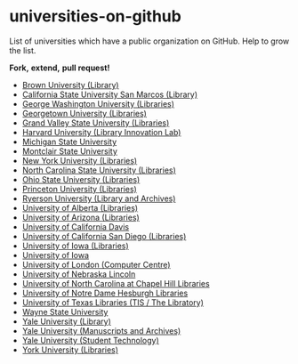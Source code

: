 universities-on-github
======================

List of universities which have a public organization on GitHub.
Help to grow the list.  

**Fork,** 
**extend,** 
**pull request!**

* [Brown University (Library)](https://github.com/Brown-University-Library)
* [California State University San Marcos (Library)](https://github.com/csusm-library)
* [George Washington University (Libraries)](https://github.com/gwu-libraries)
* [Georgetown University (Libraries)](https://github.com/Georgetown-University-Libraries)
* [Grand Valley State University (Libraries)](https://github.com/gvsulib)
* [Harvard University (Library Innovation Lab)](https://github.com/harvard-lil)
* [Michigan State University](https://github.com/organizations/Michigan-State-University)
* [Montclair State University](https://github.com/MontclairState)
* [New York University (Libraries)](https://github.com/NYULibraries)
* [North Carolina State University (Libraries)](https://github.com/NCSU-Libraries)
* [Ohio State University (Libraries)](https://github.com/osulibraries/)
* [Princeton University (Libraries)](https://github.com/pulibrary)
* [Ryerson University (Library and Archives)](https://github.com/ryersonlibrary/)
* [University of Alberta (Libraries)](https://github.com/ualbertalib)
* [University of Arizona (Libraries)](https://github.com/ualibraries)
* [University of California Davis](https://github.com/ucdavis)
* [University of California San Diego (Libraries)](https://github.com/ucsdlib)
* [University of Iowa (Libraries)](https://github.com/ui-libraries)
* [University of Iowa](https://github.com/uiowa)
* [University of London (Computer Centre)](https://github.com/ULCC)
* [University of Nebraska Lincoln](https://github.com/unl)
* [University of North Carolina at Chapel Hill Libraries](https://github.com/UNC-Libraries)
* [University of Notre Dame Hesburgh Libraries](https://github.com/ndlib)
* [University of Texas Libraries (TIS / The Libratory)](https://github.com/TheLibratory)
* [Wayne State University](https://github.com/waynestate)
* [Yale University (Library)](https://github.com/yalelibrary)
* [Yale University (Manuscripts and Archives)](https://github.com/yalemssa)
* [Yale University (Student Technology)](https://github.com/YaleSTC)
* [York University (Libraries)](https://github.com/yorkulibraries)

